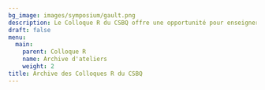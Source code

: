 ```yaml
---
bg_image: images/symposium/gault.png
description: Le Colloque R du CSBQ offre une opportunité pour enseigner et participer à une série d'ateliers R contribués par des membres du CSBQ sur l'application des analyses scientifiques de la biodiversité qui ne sont pas offerts lors de la Série d'ateliers R du CSBQ annuelle.
draft: false
menu:
  main:
    parent: Colloque R
    name: Archive d'ateliers
    weight: 2
title: Archive des Colloques R du CSBQ
---
```


